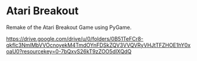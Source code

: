 # Atari Breakout
Remake of the Atari Breakout Game using PyGame.

https://drive.google.com/drive/u/0/folders/0B51TeFCr8-qkflc3NmlMbVVOcnoyekM4TmdOYnFDSkZQV3VVQVRyVHJtTFZHOE1hY0xoaU0?resourcekey=0-7bQxvS26kT9zZOO5dlXQdQ